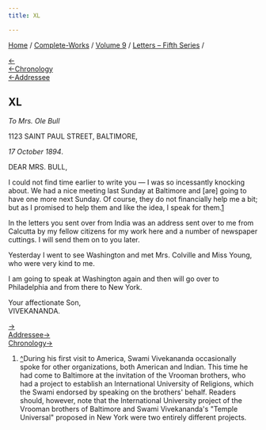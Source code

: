 ```yaml
---
title: XL

---
```

<div>

[Home](../../../index.htm) / [Complete-Works](../../complete_works.htm)
/ [Volume 9](../volume_9_contents.htm) / [Letters – Fifth
Series](letters_fifth_series_contents.htm) /

[←](039_mother.htm)  
[←Chronology](039_mother.htm)  
[←Addressee](../../volume_6/epistles_second_series/048_mrs_bull.htm)

## XL

*To Mrs. Ole Bull*

1123 SAINT PAUL STREET, BALTIMORE,

*17 October 1894*.

DEAR MRS. BULL,

I could not find time earlier to write you — I was so incessantly
knocking about. We had a nice meeting last Sunday at Baltimore and
\[are\] going to have one more next Sunday. Of course, they do not
financially help me a bit; but as I promised to help them and like the
idea, I speak for them.[1](#fn1)

In the letters you sent over from India was an address sent over to me
from Calcutta by my fellow citizens for my work here and a number of
newspaper cuttings. I will send them on to you later.

Yesterday I went to see Washington and met Mrs. Colville and Miss Young,
who were very kind to me.

I am going to speak at Washington again and then will go over to
Philadelphia and from there to New York.

Your affectionate Son,  
VIVEKANANDA.

[→](041_miss_thursby.htm)  
[Addressee→](../../volume_6/epistles_second_series/050_mrs_bull.htm)  
[Chronology→](../../volume_6/epistles_second_series/049_swami_ramakrishnananda.htm)

</div>

1.  [^](#fn1_1)During his first visit to America, Swami Vivekananda
    occasionally spoke for other organizations, both American and
    Indian. This time he had come to Baltimore at the invitation of the
    Vrooman brothers, who had a project to establish an International
    University of Religions, which the Swami endorsed by speaking on the
    brothers' behalf. Readers should, however, note that the
    International University project of the Vrooman brothers of
    Baltimore and Swami Vivekananda's "Temple Universal" proposed in New
    York were two entirely different projects.

